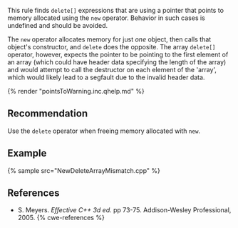This rule finds `delete[]` expressions that are using a pointer that points to memory allocated using the `new` operator. Behavior in such cases is undefined and should be avoided.

The `new` operator allocates memory for just *one* object, then calls that object's constructor, and `delete` does the opposite. The array `delete[]` operator, however, expects the pointer to be pointing to the first element of an array (which could have header data specifying the length of the array) and would attempt to call the destructor on each element of the 'array', which would likely lead to a segfault due to the invalid header data.

{% render "pointsToWarning.inc.qhelp.md" %}


## Recommendation
Use the `delete` operator when freeing memory allocated with `new`.


## Example
{% sample src="NewDeleteArrayMismatch.cpp" %}

## References
* S. Meyers. *Effective C++ 3d ed.* pp 73-75. Addison-Wesley Professional, 2005.
{% cwe-references %}
